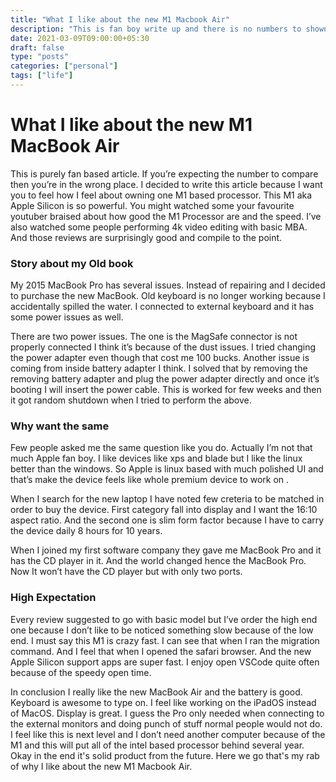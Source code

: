 ```yaml
---
title: "What I like about the new M1 Macbook Air"
description: "This is fan boy write up and there is no numbers to shown but only expectaions."
date: 2021-03-09T09:00:00+05:30
draft: false
type: "posts"
categories: ["personal"]
tags: ["life"]
---
```


# What I like about the new M1 MacBook Air
This is purely fan based article. If you’re expecting the number to compare then you’re in the wrong place. I decided to write this article because I want you to feel how I feel about owning one M1 based processor. This M1 aka Apple Silicon is so powerful. You might watched some your favourite youtuber braised about how good the M1 Processor are and the speed. I’ve also watched some people performing 4k video editing with basic MBA. And those reviews are surprisingly good and compile to the point. 

### Story about my Old book
My 2015 MacBook Pro has several issues. Instead of repairing and I decided to purchase the new MacBook. Old keyboard is no longer working because I accidentally spilled the water. I connected to external keyboard and it has some power issues as well. 

There are two power issues. The one is the MagSafe connector is not properly connected I think it’s because of the dust issues. I tried changing the power adapter even though that cost me 100 bucks. Another issue is coming from inside battery adapter I think. I solved that by removing the removing battery adapter and plug the power adapter directly and once it’s booting I will insert the power cable. This is worked for few weeks and then it got random shutdown when I tried to perform the above. 

### Why want the same 
Few people asked me the same question like you do. Actually I’m not that much Apple fan boy. I like devices like xps and blade but I like the linux better than the windows. So Apple is linux based with much polished UI and that’s make the device feels like whole premium device to work on .

When I search for the new laptop I have noted few creteria to be matched in order to buy the device. First category fall into display and I want the 16:10 aspect ratio. And the second one is slim form factor because I have to carry the device daily 8 hours for 10 years. 

When I joined my first software company they gave me MacBook Pro and it has the CD player in it. And the world changed hence the MacBook Pro. Now It won’t have the CD player but with only two ports.

### High Expectation
Every review suggested to go with basic model but I’ve order the high end one because I don’t like to be noticed something slow because of the low end. I must say this M1 is crazy fast. I can see that when I ran the migration command. And I feel that when I opened the safari browser. And the new Apple Silicon support apps are super fast. I enjoy open VSCode quite often because of the speedy open time.

In conclusion I really like the new MacBook Air and the battery is good. Keyboard is awesome to type on. I feel like working on the iPadOS instead of MacOS. Display is great. I guess the Pro only needed when connecting to the external monitors and doing punch of stuff normal people would not do. I feel like this is next level and I don’t need another computer because of the M1 and this will put all of the intel based processor behind several year. Okay in the end it's solid product from the future. Here we go that's my rab of why I like about the new M1 Macbook Air.
